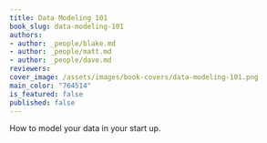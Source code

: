 ```yaml
---
title: Data Modeling 101
book_slug: data-modeling-101
authors:
- author: _people/blake.md
- author: _people/matt.md
- author: _people/dave.md
reviewers:
cover_image: /assets/images/book-covers/data-modeling-101.png
main_color: "764514"
is_featured: false
published: false
---
```

How to model your data in your start up.
